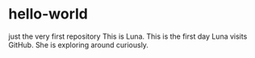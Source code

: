 # hello-world
just the very first repository
This is Luna. This is the first day Luna visits GitHub. She is exploring around curiously. 
